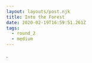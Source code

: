 ```yaml
---
layout: layouts/post.njk
title: Into the Forest
date: 2020-02-19T16:59:51.261Z
tags:
  - round_2
  - medium
---
```

.
